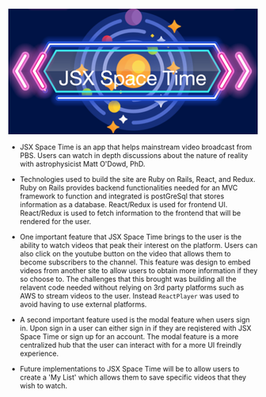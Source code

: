 ![alt text](app/assets/images/JSX_Logo.png)

* JSX Space Time is an app that helps mainstream video broadcast from PBS. Users can watch in depth discussions about the nature of reality with astrophysicist Matt O'Dowd, PhD. 

* Technologies used to build the site are Ruby on Rails, React, and Redux. Ruby on Rails provides backend functionalities needed for an MVC framework to function and integrated is postGreSql that stores information as a database. React/Redux is used for frontend UI. React/Redux is used to fetch information to the frontend that will be rendered for the user. 

* One important feature that JSX Space Time brings to the user is the ability to watch videos that peak their interest on the platform. Users can also click on the youtube button on the video that allows them to become subscribers to the channel. This feature was design to embed videos from another site to allow users to obtain more information if they so choose to. The challenges that this brought was building all the relavent code needed without relying on 3rd party platforms such as AWS to stream videos to the user. Instead `ReactPlayer` was used to avoid having to use external platforms. 

* A second important feature used is the modal feature when users sign in. Upon sign in a user can either sign in if they are reqistered with JSX Space Time or sign up for an account. The modal feature is a more centralized hub that the user can interact with for a more UI freindly experience. 

* Future implementations to JSX Space Time will be to allow users to create a 'My List' which allows them to save specific videos that they wish to watch. 
